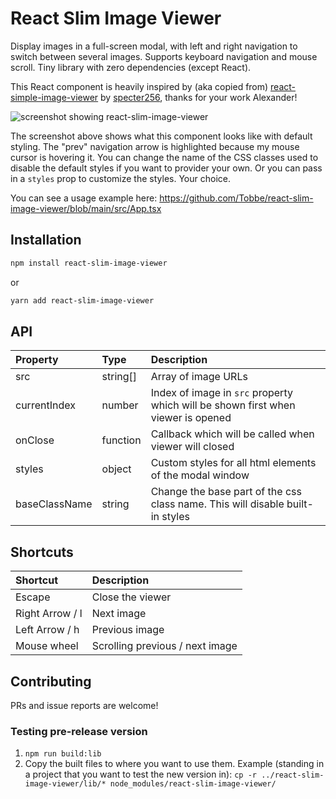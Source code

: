 # React Slim Image Viewer

Display images in a full-screen modal, with left and right navigation to switch
between several images. Supports keyboard navigation and mouse scroll. Tiny
library with zero dependencies (except React).

This React component is heavily inspired by (aka copied from)
[react-simple-image-viewer](https://github.com/specter256/react-simple-image-viewer)
by [specter256](https://github.com/specter256), thanks for your work Alexander!

![screenshot showing react-slim-image-viewer](https://user-images.githubusercontent.com/30793/115965915-8ea09f00-a52b-11eb-9d82-455d57a5db9f.png "Screenshot showing react-slim-image-viewer")

The screenshot above shows what this component looks like with default styling.
The "prev" navigation arrow is highlighted because my mouse cursor is hovering
it. You can change the name of the CSS classes used to disable the default
styles if you want to provider your own. Or you can pass in a `styles` prop to
customize the styles. Your choice.

You can see a usage example here:
https://github.com/Tobbe/react-slim-image-viewer/blob/main/src/App.tsx

## Installation

```bash
npm install react-slim-image-viewer
```

or

```bash
yarn add react-slim-image-viewer
```

## API

| Property      | Type     | Description                                                                      |
| :------------ | :------- | :------------------------------------------------------------------------------- |
| src           | string[] | Array of image URLs                                                              |
| currentIndex  | number   | Index of image in `src` property which will be shown first when viewer is opened |
| onClose       | function | Callback which will be called when viewer will closed                            |
| styles        | object   | Custom styles for all html elements of the modal window                          |
| baseClassName | string   | Change the base part of the css class name. This will disable built-in styles    |

## Shortcuts

| Shortcut        | Description                     |
| :-------------- | :------------------------------ |
| Escape          | Close the viewer                |
| Right Arrow / l | Next image                      |
| Left Arrow / h  | Previous image                  |
| Mouse wheel     | Scrolling previous / next image |

## Contributing

PRs and issue reports are welcome!

### Testing pre-release version

1.  `npm run build:lib`
2.  Copy the built files to where you want to use them. Example (standing in a
    project that you want to test the new version in):
    `cp -r ../react-slim-image-viewer/lib/* node_modules/react-slim-image-viewer/`
